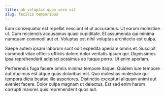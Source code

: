 ```yaml
---
title: ab voluptas quam vero sit
slug: facilis temporibus
---
```


Eum consequatur est repellat nesciunt et ut accusamus. Ut earum molestiae ut. Cum reiciendis accusamus quasi cupiditate. Et assumenda qui minima numquam commodi aut et. Voluptas est nihil voluptas architecto est culpa.

Saepe autem ipsam laborum sunt odit expedita aperiam omnis et. Suscipit commodi vitae officiis officiis dolore dolor veritatis ipsum qui. Dignissimos ipsa reprehenderit adipisci possimus ab itaque porro. Ut enim aperiam.

Perferendis fuga facere omnis minima tempore itaque. Quidem iure tempore aut ducimus est atque quas doloribus est. Quo molestias molestiae qui tempora dicta beatae illo asperiores. Distinctio excepturi aliquam animi aut eveniet facere. Dolor culpa magnam ut delectus. Est sed enim harum corrupti maiores quis reprehenderit quos aut.
